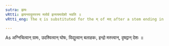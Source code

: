```yaml
---
sutra: झयः
vRtti: झयन्तादुत्तरस्य मतोर्व इत्ययमादेशो भवति ॥
vRtti_eng: The व् is substituted for the म् of मत् after a stem ending in a mute consonant.

---
```

As अग्निचित्वान् ग्रामः, उदश्वित्वान् घोषः, विद्युत्वान् बलाहकः, इन्द्रो मरुत्वान्, दृषद्वान् देशः ॥ 